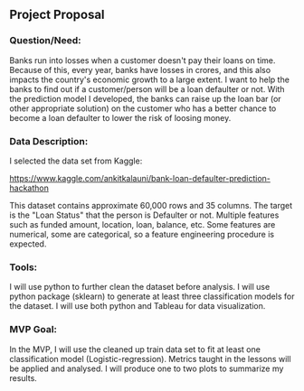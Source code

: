 ## Project Proposal
### Question/Need:

Banks run into losses when a customer doesn't pay their loans on time. Because of this, every year, 
banks have losses in crores, and this also impacts the country's economic growth to a large extent. 
I want to help the banks to find out if a customer/person will be a loan defaulter or not.
With the prediction model I developed, the banks can raise up the loan bar (or other appropriate solution)
on the customer who has a better chance to become a loan defaulter to lower the risk of loosing money.

### Data Description:

I selected the data set from Kaggle:

https://www.kaggle.com/ankitkalauni/bank-loan-defaulter-prediction-hackathon

This dataset contains approximate 60,000 rows and 35 columns. The target is the "Loan Status" that the person
is Defaulter or not. Multiple features such as funded amount, location, loan, balance, etc. Some features are
numerical, some are categorical, so a feature engineering procedure is expected.

### Tools:

I will use python to further clean the dataset before analysis.
I will use python package (sklearn) to generate at least three classification models for the dataset.
I will use both python and Tableau for data visualization.

### MVP Goal:

In the MVP, I will use the cleaned up train data set to fit at least one classification model (Logistic-regression).
Metrics taught in the lessons will be applied and analysed. I will produce one to two plots to summarize my results.
